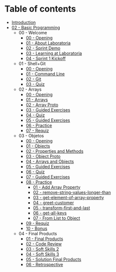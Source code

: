 # Table of contents

* [Introduction](README.md)
* [02 - Basic Programming](02-basic-programming/README.md)
  * 00 - Welcome
    * [00 - Opening](02-basic-programming/00-welcome/00-opening.md)
    * [01 - About Laboratoria](02-basic-programming/00-welcome/01-about-laboratoria.md)
    * [02 - Sprint Demo](02-basic-programming/00-welcome/02-sprint-demo.md)
    * [03 - Learning at Laboratoria](02-basic-programming/00-welcome/03-learning-at-laboratoria.md)
    * [04 - Sprint 1 Kickoff](02-basic-programming/00-welcome/04-sprint-1-kickoff.md)
  * 01 - Shell+Git
    * [00 - Opening](02-basic-programming/01-shell+git/00-opening.md)
    * [01 - Command Line](02-basic-programming/01-shell+git/01-command-line.md)
    * [02 - Git](02-basic-programming/01-shell+git/02-git.md)
    * [03 - Quiz](02-basic-programming/01-shell+git/03-quiz.md)
  * 02 - Arrays
    * [00 - Opening](02-basic-programming/02-arrays/00-opening.md)
    * [01 - Arrays](02-basic-programming/02-arrays/01-arrays.md)
    * [02 - Array Proto](02-basic-programming/02-arrays/02-array-proto.md)
    * [03 - Guided Exercises](02-basic-programming/02-arrays/03-guided-exercises.md)
    * [04 - Quiz](02-basic-programming/02-arrays/04-quiz.md)
    * [05 - Guided Exercises](02-basic-programming/02-arrays/05-guided-exercises.md)
    * [06 - Practice](02-basic-programming/02-arrays/06-practice.md)
    * [07 - Requiz](02-basic-programming/02-arrays/07-requiz.md)
  * 03 - Objetos
    * [00 - Opening](02-basic-programming/03-objetos/00-opening.md)
    * [01 - Objects](02-basic-programming/03-objetos/01-objects.md)
    * [02 - Properties and Methods](02-basic-programming/03-objetos/02-properties-and-methods.md)
    * [03 - Object Proto](02-basic-programming/03-objetos/03-object-proto.md)
    * [04 - Arrays and Objects](02-basic-programming/03-objetos/04-arrays-and-objects.md)
    * [05 - Guided Exercises](02-basic-programming/03-objetos/05-guided-exercises.md)
    * [06 - Quiz](02-basic-programming/03-objetos/06-quiz.md)
    * [07 - Guided Exercises](02-basic-programming/03-objetos/07-guided-exercises.md)
    * [08 - Practice](02-basic-programming/03-objetos/08-practice/README.md)
      * [01 - Add Array Property](02-basic-programming/03-objetos/08-practice/01-add-array-property.md)
      * [02 - remove-string-values-longer-than](02-basic-programming/03-objetos/08-practice/02-remove-string-values-longer-than.md)
      * [03 - get-element-of-array-property](02-basic-programming/03-objetos/08-practice/03-get-element-of-array-property.md)
      * [04 - greet-customer](02-basic-programming/03-objetos/08-practice/04-greet-customer.md)
      * [05 - transform-first-and-last](02-basic-programming/03-objetos/08-practice/05-transform-first-and-last.md)
      * [06 - get-all-keys](02-basic-programming/03-objetos/08-practice/06-get-all-keys.md)
      * [07 - From List to Object](02-basic-programming/03-objetos/08-practice/07-from-list-to-object.md)
    * [09 - Requiz](02-basic-programming/03-objetos/09-requiz.md)
    * [10 - Bonus](02-basic-programming/03-objetos/10-bonus.md)
  * 04 - Final Products
    * [01 - Final Products](02-basic-programming/04-final-products/01-final-products.md)
    * [02 - Code Review](02-basic-programming/04-final-products/02-code-review.md)
    * [03 - Soft Skills 2](02-basic-programming/04-final-products/03-soft-skills-2.md)
    * [04 - Soft Skills 3](02-basic-programming/04-final-products/04-soft-skills-3.md)
    * [05 - Solution Final Products](02-basic-programming/04-final-products/05-solution-final-products.md)
    * [06 - Retrospective](02-basic-programming/04-final-products/06-retrospective.md)

